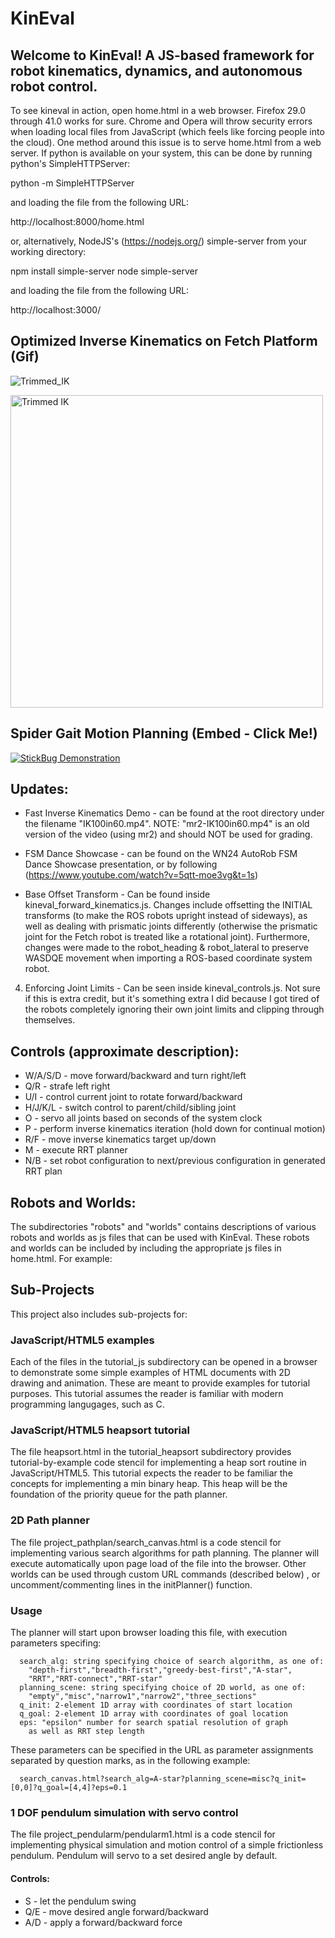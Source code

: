 KinEval
=======
## Welcome to KinEval! A JS-based framework for robot kinematics, dynamics, and autonomous robot control.

To see kineval in action, open home.html in a web browser.  Firefox 29.0 through 41.0 works for sure.  Chrome and Opera will throw security errors when loading local files from JavaScript (which feels like forcing people into the cloud).  One method around this issue is to serve home.html from a web server.  If python is available on your system, this can be done by running python's SimpleHTTPServer: 

python -m SimpleHTTPServer

and loading the file from the following URL:

http://localhost:8000/home.html

or, alternatively, NodeJS's (https://nodejs.org/) simple-server from your working directory:

npm install simple-server
node simple-server

and loading the file from the following URL:

http://localhost:3000/

## Optimized Inverse Kinematics on Fetch Platform (Gif)
![Trimmed_IK](https://github.com/user-attachments/assets/0065712d-5d8a-488a-949e-d8fe118845e3)


<img src="https://github.com/user-attachments/assets/0065712d-5d8a-488a-949e-d8fe118845e3" alt="Trimmed IK" width="500"/>



## Spider Gait Motion Planning (Embed - Click Me!)
[![StickBug Demonstration](https://img.youtube.com/vi/5qtt-moe3vg/0.jpg)](https://www.youtube.com/watch?v=5qtt-moe3vg)

## Updates:
- Fast Inverse Kinematics Demo - can be found at the root directory under the filename "IK100in60.mp4". NOTE: "mr2-IK100in60.mp4" is an old version of the video (using mr2) and should NOT be used for grading.

- FSM Dance Showcase - can be found on the WN24 AutoRob FSM Dance Showcase presentation, or by following (https://www.youtube.com/watch?v=5qtt-moe3vg&t=1s)

- Base Offset Transform - Can be found inside kineval_forward_kinematics.js. Changes include offsetting the INITIAL transforms (to make the ROS robots upright instead of sideways), as well as dealing with prismatic joints differently (otherwise the prismatic joint for the Fetch robot is treated like a rotational joint). Furthermore, changes were made to the robot_heading & robot_lateral to preserve WASDQE movement when importing a ROS-based coordinate system robot.

4. Enforcing Joint Limits - Can be seen inside kineval_controls.js. Not sure if this is extra credit, but it's something extra I did because I got tired of the robots completely ignoring their own joint limits and clipping through themselves.

## Controls (approximate description):

- W/A/S/D - move forward/backward and turn right/left
- Q/R - strafe left right
- U/I - control current joint to rotate forward/backward
- H/J/K/L - switch control to parent/child/sibling joint
- O - servo all joints based on seconds of the system clock
- P - perform inverse kinematics iteration (hold down for continual motion)
- R/F - move inverse kinematics target up/down
- M - execute RRT planner
- N/B - set robot configuration to next/previous configuration in generated RRT plan

## Robots and Worlds:

The subdirectories "robots" and "worlds" contains descriptions of various robots and worlds as js files that can be used with KinEval.  These robots and worlds can be included by including the appropriate js files in home.html.  For example:

<script src="robots/robot_br2.js"></script> 
<script src="worlds/world_local_minima.js"></script> 

## Sub-Projects

This project also includes sub-projects for:

### JavaScript/HTML5 examples

Each of the files in the tutorial_js subdirectory can be opened in a browser to demonstrate some simple examples of HTML documents with 2D drawing and animation.  These are meant to provide examples for tutorial purposes.  This tutorial assumes the reader is familiar with modern programming langugages, such as C.

### JavaScript/HTML5 heapsort tutorial

The file heapsort.html in the tutorial_heapsort subdirectory provides tutorial-by-example code stencil for implementing a heap sort routine in JavaScript/HTML5.  This tutorial expects the reader to be familiar the concepts for implementing a min binary heap.  This heap will be the foundation of the priority queue for the path planner.

### 2D Path planner

The file project_pathplan/search_canvas.html is a code stencil for implementing various search algorithms for path planning.  The planner will execute automatically upon page load of the file into the browser.  Other worlds can be used through custom URL commands (described below) , or uncomment/commenting lines in the initPlanner() function.

### Usage

The planner will start upon browser loading this file, with execution parameters specifing:

      search_alg: string specifying choice of search algorithm, as one of:
        "depth-first","breadth-first","greedy-best-first","A-star",
        "RRT","RRT-connect","RRT-star"
      planning_scene: string specifying choice of 2D world, as one of:
        "empty","misc","narrow1","narrow2","three_sections"
      q_init: 2-element 1D array with coordinates of start location
      q_goal: 2-element 1D array with coordinates of goal location
      eps: "epsilon" number for search spatial resolution of graph 
        as well as RRT step length

These parameters can be specified in the URL as parameter assignments separated by question marks, as in the following example: 

      search_canvas.html?search_alg=A-star?planning_scene=misc?q_init=[0,0]?q_goal=[4,4]?eps=0.1


### 1 DOF pendulum simulation with servo control

The file project_pendularm/pendularm1.html is a code stencil for implementing physical simulation and motion control of a simple frictionless pendulum.  Pendulum will servo to a set desired angle by default.

#### Controls:

- S - let the pendulum swing
- Q/E - move desired angle forward/backward
- A/D - apply a forward/backward force



